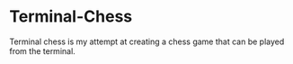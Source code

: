 # Terminal-Chess
Terminal chess is my attempt at creating a chess game that can be played from the terminal.
